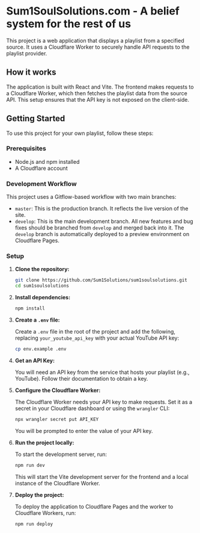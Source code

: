 # Sum1SoulSolutions.com - A belief system for the rest of us

This project is a web application that displays a playlist from a specified source. It uses a Cloudflare Worker to securely handle API requests to the playlist provider.

## How it works

The application is built with React and Vite. The frontend makes requests to a Cloudflare Worker, which then fetches the playlist data from the source API. This setup ensures that the API key is not exposed on the client-side.

## Getting Started

To use this project for your own playlist, follow these steps:

### Prerequisites

- Node.js and npm installed
- A Cloudflare account

### Development Workflow

This project uses a Gitflow-based workflow with two main branches:

*   `master`: This is the production branch. It reflects the live version of the site.
*   `develop`: This is the main development branch. All new features and bug fixes should be branched from `develop` and merged back into it. The `develop` branch is automatically deployed to a preview environment on Cloudflare Pages.

### Setup

1.  **Clone the repository:**

    ```bash
    git clone https://github.com/Sum1Solutions/sum1soulsolutions.git
    cd sum1soulsolutions
    ```

2.  **Install dependencies:**

    ```bash
    npm install
    ```

3.  **Create a `.env` file:**

    Create a `.env` file in the root of the project and add the following, replacing `your_youtube_api_key` with your actual YouTube API key:

    ```bash
    cp env.example .env
    ```

4.  **Get an API Key:**

    You will need an API key from the service that hosts your playlist (e.g., YouTube). Follow their documentation to obtain a key.

4.  **Configure the Cloudflare Worker:**

    The Cloudflare Worker needs your API key to make requests. Set it as a secret in your Cloudflare dashboard or using the `wrangler` CLI:

    ```bash
    npx wrangler secret put API_KEY
    ```

    You will be prompted to enter the value of your API key.

5.  **Run the project locally:**

    To start the development server, run:

    ```bash
    npm run dev
    ```

    This will start the Vite development server for the frontend and a local instance of the Cloudflare Worker.

6.  **Deploy the project:**

    To deploy the application to Cloudflare Pages and the worker to Cloudflare Workers, run:

    ```bash
    npm run deploy
    ```
